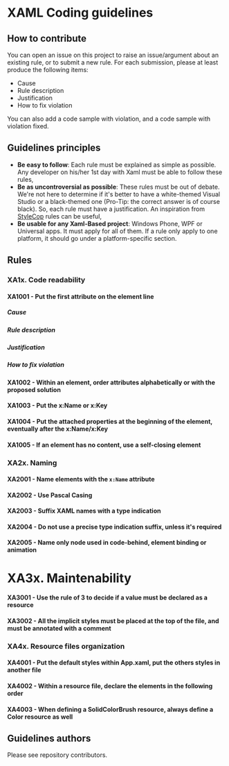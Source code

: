 XAML Coding guidelines
======================

## How to contribute

You can open an issue on this project to raise an issue/argument about an existing rule, or to submit a new rule. For each submission, please at least produce the following items:

- Cause
- Rule description
- Justification
- How to fix violation

You can also add a code sample with violation, and a code sample with violation fixed.

## Guidelines principles

- **Be easy to follow**: Each rule must be explained as simple as possible. Any developer on his/her 1st day with Xaml must be able to follow these rules,
- **Be as uncontroversial as possible**: These rules must be out of debate. We're not here to determine if it's better to have a white-themed Visual Studio or a black-themed one (Pro-Tip: the correct answer is of course black). So, each rule must have a justification. An inspiration from [StyleCop](http://www.stylecop.com/docs/StyleCop%20Rules.html) rules can be useful,
- **Be usable for any Xaml-Based project**: Windows Phone, WPF or Universal apps. It must apply for all of them. If a rule only apply to one platform, it should go under a platform-specific section.


## Rules


### XA1x. Code readability

#### XA1001 - Put the first attribute on the element line

##### **Cause**
##### **Rule description**
##### **Justification**
##### **How to fix violation**

#### XA1002 - Within an element, order attributes alphabetically or with the proposed solution
#### XA1003 - Put the x:Name or x:Key
#### XA1004 - Put the attached properties at the beginning of the element, eventually after the x:Name/x:Key
#### XA1005 - If an element has no content, use a self-closing element


### XA2x. Naming

#### XA2001 - Name elements with the `x:Name` attribute
#### XA2002 - Use Pascal Casing
#### XA2003 - Suffix XAML names with a type indication
#### XA2004 - Do not use a precise type indication suffix, unless it's required
#### XA2005 - Name only node used in code-behind, element binding or animation



# XA3x. Maintenability

#### XA3001 - Use the rule of 3 to decide if a value must be declared as a resource
#### XA3002 - All the implicit styles must be placed at the top of the file, and must be annotated with a comment



### XA4x. Resource files organization

#### XA4001 - Put the default styles within App.xaml, put the others styles in another file
#### XA4002 - Within a resource file, declare the elements in the following order
#### XA4003 - When defining a SolidColorBrush resource, always define a Color resource as well


## Guidelines authors

Please see repository contributors.
